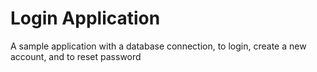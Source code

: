 <h1>Login Application</h1>
A sample application with a database connection, to login, create a new account, and to reset password
